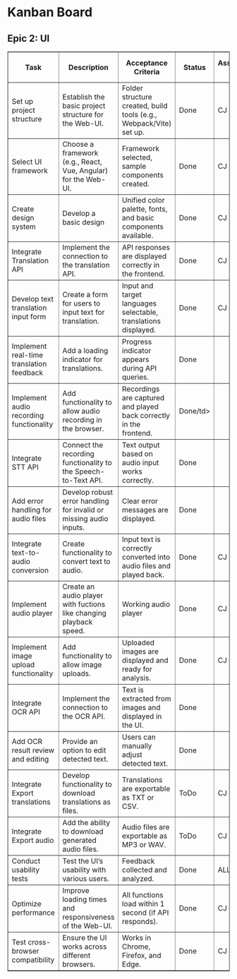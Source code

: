 <!DOCTYPE html>
<html lang="en">
<head>
  <meta charset="UTF-8" />
</head>
<body>

<h1>Kanban Board</h1>
<h2>Epic 2: UI</h2>
<table border="1" cellpadding="6" cellspacing="0">
  <thead>
    <tr>
      <th>Task</th>
      <th>Description</th>
      <th>Acceptance Criteria</th>
      <th>Status</th>
      <th>Assigned to</th>
      <th>Importance 1(very low) .. 5(very hight)</th>
    </tr>
  </thead>
  <tbody>
    <tr>
      <td>Set up project structure</td>
      <td>Establish the basic project structure for the Web-UI.</td>
      <td>Folder structure created, build tools (e.g., Webpack/Vite) set up.</td>
      <td>Done</td>
      <td>CJ</td>
      <td>5</td>
    </tr>
    <tr>
      <td>Select UI framework</td>
      <td>Choose a framework (e.g., React, Vue, Angular) for the Web-UI.</td>
      <td>Framework selected, sample components created.</td>
      <td>Done</td>
      <td>CJ</td>
      <td>5</td>
    </tr>
    <tr>
      <td>Create design system</td>
      <td>Develop a basic design</td>
      <td>Unified color palette, fonts, and basic components available.</td>
      <td>Done</td>
      <td>CJ</td>
      <td>3</td>
    </tr>
    <tr>
      <td>Integrate Translation API</td>
      <td>Implement the connection to the translation API.</td>
      <td>API responses are displayed correctly in the frontend.</td>
      <td>Done</td>
      <td>CJ</td>
      <td>5</td>
    </tr>
    <tr>
      <td>Develop text translation input form</td>
      <td>Create a form for users to input text for translation.</td>
      <td>Input and target languages selectable, translations displayed.</td>
      <td>Done</td>
      <td>CJ</td>
      <td>4</td>
    </tr>
    <tr>
      <td>Implement real-time translation feedback</td>
      <td>Add a loading indicator for translations.</td>
      <td>Progress indicator appears during API queries.</td>
      <td>Done</td>
      <td></td>
      <td>3</td>
    </tr>
    <tr>
      <td>Implement audio recording functionality</td>
      <td>Add functionality to allow audio recording in the browser.</td>
      <td>Recordings are captured and played back correctly in the frontend.</td>
      <td>Done/td>
      <td></td>
      <td>1</td>
    </tr>
    <tr>
      <td>Integrate STT API</td>
      <td>Connect the recording functionality to the Speech-to-Text API.</td>
      <td>Text output based on audio input works correctly.</td>
      <td>Done</td>
      <td></td>
      <td>2</td>
    </tr>
    <tr>
      <td>Add error handling for audio files</td>
      <td>Develop robust error handling for invalid or missing audio inputs.</td>
      <td>Clear error messages are displayed.</td>
      <td>Done</td>
      <td></td>
      <td>2</td>
    </tr>
    <tr>
      <td>Integrate text-to-audio conversion</td>
      <td>Create functionality to convert text to audio.</td>
      <td>Input text is correctly converted into audio files and played back.</td>
      <td>Done</td>
      <td>CJ</td>
      <td>3</td>
    </tr>
    <tr>
      <td>Implement audio player</td>
      <td>Create an audio player with fuctions like changing playback speed.</td>
      <td>Working audio player</td>
      <td>Done</td>
      <td>CJ</td>
      <td>1</td>
    </tr>
    <tr>
      <td>Implement image upload functionality</td>
      <td>Add functionality to allow image uploads.</td>
      <td>Uploaded images are displayed and ready for analysis.</td>
      <td>Done</td>
      <td>CJ</td>
      <td>5</td>
    </tr>
    <tr>
      <td>Integrate OCR API</td>
      <td>Implement the connection to the OCR API.</td>
      <td>Text is extracted from images and displayed in the UI.</td>
      <td>Done</td>
      <td></td>
      <td>5</td>
    </tr>
    <tr>
      <td>Add OCR result review and editing</td>
      <td>Provide an option to edit detected text.</td>
      <td>Users can manually adjust detected text.</td>
      <td>Done</td>
      <td></td>
      <td>4</td>
    </tr>
    <tr>
      <td>Integrate Export translations</td>
      <td>Develop functionality to download translations as files.</td>
      <td>Translations are exportable as TXT or CSV.</td>
      <td>ToDo</td>
      <td>CJ</td>
      <td>4(PDF)/2(DOCX)</td>
    </tr>
    <tr>
      <td>Integrate Export audio</td>
      <td>Add the ability to download generated audio files.</td>
      <td>Audio files are exportable as MP3 or WAV.</td>
      <td>ToDo</td>
      <td>CJ</td>
      <td>3</td>
    </tr>
    <tr>
      <td>Conduct usability tests</td>
      <td>Test the UI’s usability with various users.</td>
      <td>Feedback collected and analyzed.</td>
      <td>Done</td>
      <td>ALL</td>
      <td>4</td>
    </tr>
    <tr>
      <td>Optimize performance</td>
      <td>Improve loading times and responsiveness of the Web-UI.</td>
      <td>All functions load within 1 second (if API responds).</td>
      <td>Done</td>
      <td>CJ</td>
      <td>5</td>
    </tr>
    <tr>
      <td>Test cross-browser compatibility</td>
      <td>Ensure the UI works across different browsers.</td>
      <td>Works in Chrome, Firefox, and Edge.</td>
      <td>Done</td>
      <td>CJ</td>
      <td>2</td>
    </tr>
  </tbody>
</table>
</body>
</html>
